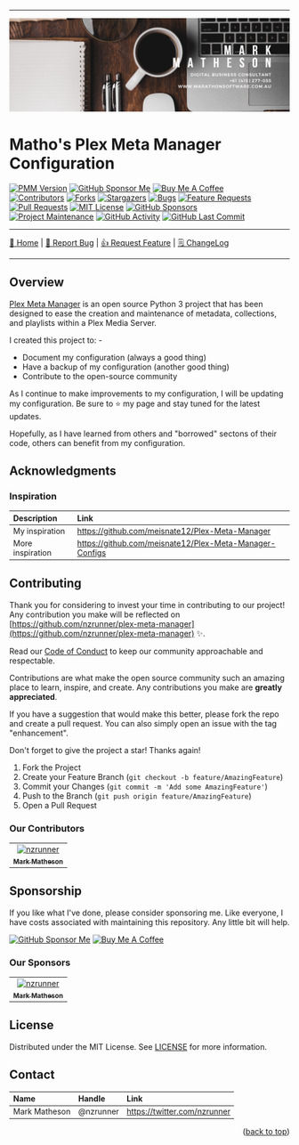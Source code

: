 <!-- Improved compatibility of back to top link: See: https://github.com/othneildrew/Best-README-Template/pull/73 -->

<a name="readme-top"></a>

<!--
*** Thanks for checking out the Best-README-Template. If you have a suggestion
*** that would make this better, please fork the repo and create a pull request
*** or simply open an issue with the tag "enhancement".
*** Don't forget to give the project a star!
*** Thanks again! Now go create something AMAZING! :D
-->

---

<!-- PROJECT LOGO -->
[![Logo](/images/mark-matheson-digital-business-consultant.png)](../../)

# Matho's Plex Meta Manager Configuration

<!-- PROJECT SHIELDS -->
<!--
*** I'm using markdown "reference style" links for readability.
*** Reference links are enclosed in brackets [ ] instead of parentheses ( ).
*** See the bottom of this document for the declaration of the reference variables
*** for contributors-url, forks-url, etc. This is an optional, concise syntax you may use.
*** https://www.markdownguide.org/basic-syntax/#reference-style-links
-->

[![PMM Version][pmm-version-shield]][pmm]
[![GitHub Sponsor Me][github-sponsor-me-shield]][github-sponsors-url]
<a href="https://www.buymeacoffee.com/nzrunner" target="_blank"><img src="https://cdn.buymeacoffee.com/buttons/default-orange.png" alt="Buy Me A Coffee" height="28" width="174"></a><br />
[![Contributors][contributors-shield]][contributors-url]
[![Forks][forks-shield]][forks-url]
[![Stargazers][stars-shield]][stars-url]
[![Bugs][bugs-shield]][bugs-url]
[![Feature Requests][features-shield]][features-url]
[![Pull Requests][pull-request-shield]][pull-request-url]
[![MIT License][license-shield]][license-url]
[![GitHub Sponsors][github-sponsors-shield]][github-sponsors-url]<br />
[![Project Maintenance][maintenance-shield]](https://github.com/nzrunner/plex-meta-manager/pulse)
[![GitHub Activity][commits-shield]][commits]
[![GitHub Last Commit][last-commit-shield]][commits]

---

<!-- PROJECT SHORT DESCRIPTION AND MENU -->

[🏡 Home](https://github.com/nzrunner/plex-meta-manager)
|
[🐛 Report Bug](https://github.com/nzrunner/plex-meta-manager/issues/new?assignees=nzrunner&labels=%F0%9F%90%9B+Bug%2C%F0%9F%A9%B9+Triage&template=bug_report.yml&title=%5BBUG%5D%3A+)
|
[👍 Request Feature](https://github.com/nzrunner/plex-meta-manager/issues/new?assignees=nzrunner&labels=%F0%9F%91%8D+Enhancement%2C%F0%9F%A9%B9+Triage&template=feature_request.yml&title=%5BFEATURE+REQUEST%5D%3A+)
|
[🗒 ChangeLog](/CHANGELOG.md)

---

<!-- ABOUT THE PROJECT -->

## Overview

[Plex Meta Manager](https://metamanager.wiki/) is an open source Python 3 project that has been designed to ease the creation and maintenance of metadata, collections, and playlists within a Plex Media Server.

I created this project to: -

- Document my configuration (always a good thing)
- Have a backup of my configuration (another good thing)
- Contribute to the open-source community

As I continue to make improvements to my configuration, I will be updating my configuration. Be sure to ⭐ my page and stay tuned for the latest updates.

Hopefully, as I have learned from others and "borrowed" sectons of their code, others can benefit from my configuration.

<!-- ROADMAP -->
<!--
## Roadmap

<details>

<summary>Roadmap completed</summary>

- [x] Review project files for items that should be in the secrets.yaml file
- [x] Disable Bluetooth Tracker
- [x] Update the README
  - [x] Complete Integrations list (with links)
  - [x] Complete Custom Components section (with links)
  - [x] Improve the content in the About The Project section
  - [x] Update the Roadmap section
  - [x] Add a Devices section (with links)
    - [x] IoT devices
    - [x] Other devices
  - [x] Update Built-With section, describing the hardware and OS configuration
- [x] Logo
  - [x] Use a file stored in the project
  - [x] Design a project specific image (Canva)
- [x] Add Roadmap items as Feature Requests in the Issues list
- [x] Add a Change Log
- [x] Redo screenshots with preferred theme colour
- [x] Write a Git Guide
- [x] Adopt a git commit message convention
- [x] Publish the lovelace-ui.yaml
- [x] Publish fake secrets.yaml for completeness

</details>

See the [open issues](https://github.com/nzrunner/home-assistant/issues) for a full list of proposed features (and known issues).
-->
<!-- ACKNOWLEDGMENTS -->

## Acknowledgments
### Inspiration

| **Description**                                | **Link**                                                      |
| :--------------------------------------------- | :------------------------------------------------------------ |
| My inspiration                                 | <https://github.com/meisnate12/Plex-Meta-Manager>             |
| More inspiration                               | <https://github.com/meisnate12/Plex-Meta-Manager-Configs>     |

<!-- CONTRIBUTING -->

## Contributing

Thank you for considering to invest your time in contributing to our project! Any contribution you make will be reflected on [https://github.com/nzrunner/plex-meta-manager](https://github.com/nzrunner/plex-meta-manager) :sparkles:.

Read our [Code of Conduct](./.github/CODE_OF_CONDUCT.md) to keep our community approachable and respectable.

Contributions are what make the open source community such an amazing place to learn, inspire, and create. Any contributions you make are **greatly appreciated**.

If you have a suggestion that would make this better, please fork the repo and create a pull request. You can also simply open an issue with the tag "enhancement".

Don't forget to give the project a star! Thanks again!

1. Fork the Project
2. Create your Feature Branch (`git checkout -b feature/AmazingFeature`)
3. Commit your Changes (`git commit -m 'Add some AmazingFeature'`)
4. Push to the Branch (`git push origin feature/AmazingFeature`)
5. Open a Pull Request

### Our Contributors

<!-- readme: contributors -start -->
<table>
<tr>
    <td align="center">
        <a href="https://github.com/nzrunner">
            <img src="https://avatars.githubusercontent.com/u/5681652?v=4" width="100;" alt="nzrunner"/>
            <br />
            <sub><b>Mark Matheson</b></sub>
        </a>
    </td></tr>
</table>
<!-- readme: contributors -end -->

<!-- SPONSORSHIP -->

## Sponsorship

If you like what I've done, please consider sponsoring me. Like everyone, I have costs associated with maintaining this repository. Any little bit will help.

[![GitHub Sponsor Me][github-sponsor-me-shield]][github-sponsors-url]
<a href="https://www.buymeacoffee.com/nzrunner" target="_blank"><img src="https://cdn.buymeacoffee.com/buttons/default-orange.png" alt="Buy Me A Coffee" height="28" width="174"></a>

### Our Sponsors

<!-- readme: nzrunner,sponsors -start -->

<table>
<tr>
    <td align="center">
        <a href="https://github.com/nzrunner">
            <img src="https://avatars.githubusercontent.com/u/5681652?v=4" width="100;" alt="nzrunner"/>
            <br />
            <sub><b>Mark Matheson</b></sub>
        </a>
    </td></tr>
</table>

<!-- readme: nzrunner,sponsors -end -->

<!-- LICENSE -->

## License

Distributed under the MIT License. See [LICENSE](./LICENSE) for more information.

<!-- CONTACT -->

## Contact

| **Name**      | **Handle** | **Link**                                     |
| :------------ | :--------- | :------------------------------------------- |
| Mark Matheson | @nzrunner  | <https://twitter.com/nzrunner>               |

<p align="right">(<a href="#readme-top">back to top</a>)</p>

<!-- MARKDOWN LINKS & IMAGES -->
<!-- https://www.markdownguide.org/basic-syntax/#reference-style-links -->
<!-- Shields -->

[contributors-shield]: https://img.shields.io/github/contributors/nzrunner/plex-meta-manager.svg?style=flat-square
[forks-shield]: https://img.shields.io/github/forks/nzrunner/plex-meta-manager.svg?style=flat-square
[stars-shield]: https://img.shields.io/github/stars/nzrunner/plex-meta-manager.svg?style=flat-square
[bugs-shield]: https://img.shields.io/github/issues-search/nzrunner/plex-meta-manager?style=flat-square&label=Bugs&query=is%3Aopen%20is%3Aissue%20label%3Abug
[features-shield]: https://img.shields.io/github/issues-search/nzrunner/plex-meta-manager?style=flat-square&label=Feature%20Requests&query=is%3Aopen%20is%3Aissue%20label%3Aenhancement
[license-shield]: https://img.shields.io/github/license/nzrunner/plex-meta-manager.svg?style=flat-square
[commits-shield]: https://img.shields.io/github/commit-activity/y/nzrunner/plex-meta-manager.svg?style=flat-square
[maintenance-shield]: https://img.shields.io/maintenance/yes/2023.svg?style=flat-square
[last-commit-shield]: https://img.shields.io/github/last-commit/nzrunner/plex-meta-manager.svg?style=flat-square
[pmm-version-shield]: https://img.shields.io/badge/Plex%20Meta%20Manager-1.19.1-greensvg?style=for-the-badge
[github-sponsors-shield]: https://img.shields.io/github/sponsors/nzrunner?label=Sponsors&style=flat-square
[github-sponsor-me-shield]: https://img.shields.io/badge/sponsor-lightgrey?style=for-the-badge&logo=GitHub-Sponsors&logoColor=#white
[pull-request-shield]: https://img.shields.io/github/issues-pr-raw/nzrunner/plex-meta-manager?label=Pull%20Requests&style=flat-square

<!-- URL's -->

[contributors-url]: https://github.com/nzrunner/plex-meta-manager/graphs/contributors
[forks-url]: https://github.com/nzrunner/plex-meta-manager/network/members
[stars-url]: https://github.com/nzrunner/plex-meta-manager/stargazers
[bugs-url]: https://github.com/nzrunner/plex-meta-manager/issues?q=is%3Aopen+is%3Aissue+label%3Abug
[features-url]: https://github.com/nzrunner/plex-meta-manager/issues?q=is%3Aopen+is%3Aissue+label%3Aenhancement
[license-url]: https://github.com/nzrunner/plex-meta-manager/blob/master/LICENSE.md
[commits]: https://github.com/nzrunner/plex-meta-manager/commits/master
[pmm]: https://metamanager.wiki/
[github-sponsors-url]: https://github.com/sponsors/nzrunner
[pull-request-url]: https://github.com/nzrunner/plex-meta-manager/pulls
